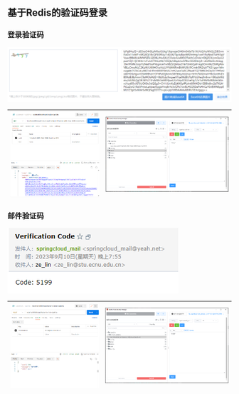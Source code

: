## 基于Redis的验证码登录

### 登录验证码

![](https://raw.githubusercontent.com/CompetitiveLin/ImageHostingService/picgo/imgs/202309101954445.png)

| ![](https://raw.githubusercontent.com/CompetitiveLin/ImageHostingService/picgo/imgs/202309101953949.png) | ![](https://raw.githubusercontent.com/CompetitiveLin/ImageHostingService/picgo/imgs/202309101955542.png) |
|----------------------------------------------------------------------------------------------------------|----------------------------------------------------------------------------------------------------------|

### 邮件验证码

![](https://raw.githubusercontent.com/CompetitiveLin/ImageHostingService/picgo/imgs/202309101956259.png)

| ![](https://raw.githubusercontent.com/CompetitiveLin/ImageHostingService/picgo/imgs/202309101957766.png) | ![](https://raw.githubusercontent.com/CompetitiveLin/ImageHostingService/picgo/imgs/202309101957324.png) |
|----------------------------------------------------------------------------------------------------------|----------------------------------------------------------------------------------------------------------|
